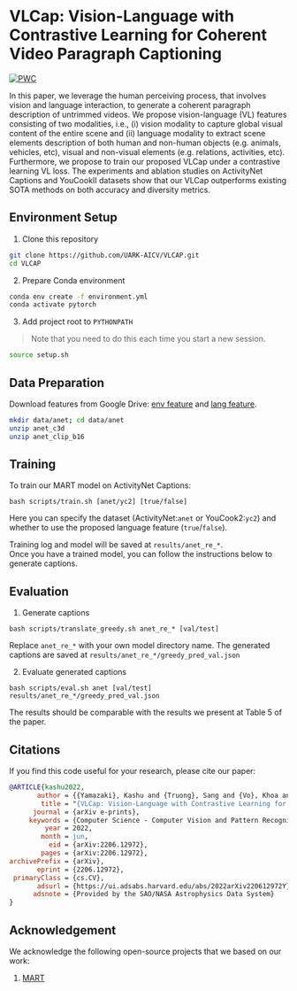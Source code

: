 # VLCap: Vision-Language with Contrastive Learning for Coherent Video Paragraph Captioning

 	
[![PWC](https://img.shields.io/endpoint.svg?url=https://paperswithcode.com/badge/vlcap-vision-language-with-contrastive/video-captioning-on-activitynet-captions)](https://paperswithcode.com/sota/video-captioning-on-activitynet-captions?p=vlcap-vision-language-with-contrastive)

In this paper, we leverage the human perceiving process, that involves vision and language interaction, to generate a coherent paragraph description of untrimmed videos. We propose vision-language (VL) features consisting of two modalities, i.e., (i) vision modality to capture global visual content of the entire scene and (ii) language modality to extract scene elements description of both human and non-human objects (e.g. animals, vehicles, etc), visual and non-visual elements (e.g. relations, activities, etc). Furthermore, we propose to train our proposed VLCap under a contrastive learning VL loss. The experiments and ablation studies on ActivityNet Captions and YouCookII datasets show that our VLCap outperforms existing SOTA methods on both accuracy and diversity metrics.


## Environment Setup
1. Clone this repository
```bash 
git clone https://github.com/UARK-AICV/VLCAP.git
cd VLCAP
```


2. Prepare Conda environment 

```bash
conda env create -f environment.yml
conda activate pytorch
```


3. Add project root to `PYTHONPATH`
> Note that you need to do this each time you start a new session.

```bash
source setup.sh
```

## Data Preparation
Download features from Google Drive: [env feature](https://drive.google.com/file/d/1uOUmOcJ11inQls5zBtgHjXMPLWMhOyIk/view?usp=sharing) and [lang feature](https://drive.google.com/file/d/1zK2NigQMyqXef9DU3Vmc8kRHwt1VciIt/view?usp=sharing).

```bash 
mkdir data/anet; cd data/anet
unzip anet_c3d
unzip anet_clip_b16
```


## Training

To train our MART model on ActivityNet Captions:
```
bash scripts/train.sh [anet/yc2] [true/false]
```
Here you can specify the dataset (ActivityNet:`anet` or YouCook2:`yc2`) and whether to use the proposed language feature (`true`/`false`).

Training log and model will be saved at `results/anet_re_*`.  
Once you have a trained model, you can follow the instructions below to generate captions. 

## Evaluation
1. Generate captions 
```
bash scripts/translate_greedy.sh anet_re_* [val/test]
```
Replace `anet_re_*` with your own model directory name. 
The generated captions are saved at `results/anet_re_*/greedy_pred_val.json`


2. Evaluate generated captions
```
bash scripts/eval.sh anet [val/test] results/anet_re_*/greedy_pred_val.json
```
The results should be comparable with the results we present at Table 5 of the paper. 

## Citations
If you find this code useful for your research, please cite our paper:

```bibtex
@ARTICLE{kashu2022,
       author = {{Yamazaki}, Kashu and {Truong}, Sang and {Vo}, Khoa and {Kidd}, Michael and {Rainwater}, Chase and {Luu}, Khoa and {Le}, Ngan},
        title = "{VLCap: Vision-Language with Contrastive Learning for Coherent Video Paragraph Captioning}",
      journal = {arXiv e-prints},
     keywords = {Computer Science - Computer Vision and Pattern Recognition},
         year = 2022,
        month = jun,
          eid = {arXiv:2206.12972},
        pages = {arXiv:2206.12972},
archivePrefix = {arXiv},
       eprint = {2206.12972},
 primaryClass = {cs.CV},
       adsurl = {https://ui.adsabs.harvard.edu/abs/2022arXiv220612972Y},
      adsnote = {Provided by the SAO/NASA Astrophysics Data System}
}
```

## Acknowledgement
We acknowledge the following open-source projects that we based on our work:

1. [MART](https://github.com/jayleicn/recurrent-transformer) 
